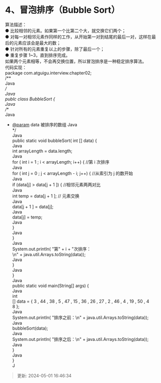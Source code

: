 # 4、冒泡排序（Bubble Sort）

算法描述：  
● 比较相邻的元素。如果第一个比第二个大，就交换它们两个；  
● 对每一对相邻元素作同样的工作，从开始第一对到结尾的最后一对，这样在最  
后的元素应该会是最大的数；  
● 针对所有的元素重复以上的步骤，除了最后一个；  
● 重复步骤 1~3，直到排序完成。  
如果两个元素相等，不会再交换位置，所以冒泡排序是一种稳定排序算法。  
代码实现：  
package com.atguigu.interview.chapter02;  
/**  
Java  
*/  
Java  
publc class BubbleSort {  
Java  
/**  
Java

+ [@param](/param ) data 被排序的数组
Java  
*/  
Java  
public static void bubbleSort( int [] data) {  
Java  
int arrayLength = data.length;  
Java  
for ( int i = 1 ; i < arrayLength; i++) { //第 i 次排序  
Java  
for ( int j = 0 ; j < arrayLength - i; j++) { //从索引为 j 的数开始  
Java  
if (data[j] > data[j + 1 ]) { //相邻元素两两对比  
Java  
int temp = data[j + 1 ]; // 元素交换  
Java  
data[j + 1 ] = data[j];  
Java  
data[j] = temp;  
Java  
}  
Java  
}  
Java  
System.out.println( "第" + i + "次排序：  
\n" + java.util.Arrays.toString(data));  
Java  
}  
Java  
}  
Java  
public static void main(String[] args) {  
Java  
int  
[] data = { 3 , 44 , 38 , 5 , 47 , 15 , 36 , 26 , 27 , 2 , 46 , 4 , 19 , 50 , 4  
8 };  
Java  
System.out.println( "排序之前：\n" + java.util.Arrays.toString(data));  
Java  
bubbleSort(data);  
Java  
System.out.println( "排序之后：\n" + java.util.Arrays.toString(data));  
Java  
}  
Java  
}  
J

> 更新: 2024-05-01 16:46:34  
